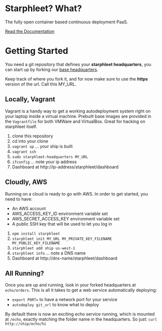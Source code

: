 # Starphleet? What?
The fully open container based continuous deployment PaaS.

[Read the Documentation](wballard.github.io/starphleet)

# Getting Started

You need a git repository that defines your **starphleet headquarters**,
you can start up by forking our [base
headquarters](https://github.com/wballard/starphleet.headquarters.git).

Keep track of where you fork it, and for now make sure to use the
**https** version of the url. Call this MY_URL.

## Locally, Vagrant
Vagrant is a handy way to get a working autodeployment system right on
your laptop inside a virtual machine. Prebuilt base images are provided
in the `Vagrantfile` for both VMWare and VirtualBox. Great for hacking
on starphleet itself.

1. clone this repository
2. cd into your clone
3. `vagrant up` ... your ship is built
4. `vagrant ssh`
5. `sudo starphleet-headquarters MY_URL`
6. `ifconfig` ... note your ip address
7. Dashboard at http://ip-address/starphleet/dashboard

## Cloudly, AWS
Running on a cloud is ready to go with AWS. In order to get started, you
need to have:

* An AWS account
* AWS_ACCESS_KEY_ID environment variable set
* AWS_SECRET_ACCESS_KEY environment variable set
* A public SSH key that will be used to let you log in

1. `npm install starphleet`
2. `starphleet init MY_URL MY_PRIVATE_KEY_FILENAME MY_PUBLIC_KEY_FILENAME`
3. `starphleet add ship us-west-1`
4. `starphleet info` ... note a DNS name
5. Dashboard at http://dns-name/starphleet/dashboard

## All Running?
Once you are up and running, look in your forked headquarters at
`echo/orders`. This is all it takes to get a web service automatically
deploying:
* `export PORT=` to have a network port for your service
* `autodeploy git_url` to know what to deploy

By default there is now an exciting echo service running, which is
mounted at `/echo`, exactly matching the folder name in the
headquarters. So just:
`curl http://ship/echo/hi`
